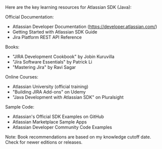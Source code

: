 Here are the key learning resources for Atlassian SDK (Java):

Official Documentation:
- Atlassian Developer Documentation (https://developer.atlassian.com/)
- Getting Started with Atlassian SDK Guide
- Jira Platform REST API Reference

Books:
- "JIRA Development Cookbook" by Jobin Kuruvilla
- "Jira Software Essentials" by Patrick Li
- "Mastering Jira" by Ravi Sagar

Online Courses:
- Atlassian University (official training)
- "Building JIRA Add-ons" on Udemy
- "Java Development with Atlassian SDK" on Pluralsight

Sample Code:
- Atlassian's Official SDK Examples on GitHub
- Atlassian Marketplace Sample Apps
- Atlassian Developer Community Code Examples

Note: Book recommendations are based on my knowledge cutoff date. Check for newer editions or releases.
